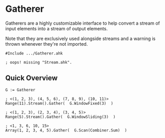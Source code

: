# Gatherer

Gatherers are a highly customizable interface to help convert a stream of
input elements into a stream of output elements.

Note that they are exclusively used alongside streams and a warning
is thrown whenever they're not imported.

```ahk
#Include .../Gatherer.ahk

; oops! missing "Stream.ahk".
```

## Quick Overview

```ahk
G := Gatherer

; <(1, 2, 3), (4, 5, 6), (7, 8, 9), (10, 11)>
Range(11).Stream().Gather(  G.WindowFixed(3)  )

; <(1, 2, 3), (2, 3, 4), (3, 4, 5)>
Range(5).Stream().Gather(  G.WindowSliding(3)  )

; <1, 3, 6, 10, 15>
Array(1, 2, 3, 4, 5).Gather(  G.Scan(Combiner.Sum)  )
```
